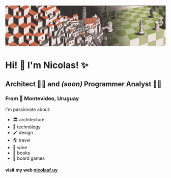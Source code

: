 ![fondo](/fondo.png)
# Hi! 👋 I'm Nicolas! ✨
## Architect 👷‍♂️ and <i>(soon)</i> Programmer Analyst 👨‍💻
### From 📍 Montevideo, Uruguay

I'm passionate about:

- 🏛️ architecture                           
- 🧪 technology                             
- 🖌️ design
- 🌎 travel
- 🍷 wine
- 📖 books
- 🎲 board games                                      

#### visit my web [nicolasf.uy](https://nicolasf.uy)
